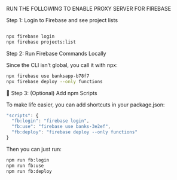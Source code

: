 RUN THE FOLLOWING TO ENABLE PROXY SERVER FOR FIREBASE 

Step 1: Login to Firebase and see project lists
```bash

npx firebase login
npx firebase projects:list

```

Step 2: Run Firebase Commands Locally

Since the CLI isn’t global, you call it with npx:
```bash
npx firebase use banksapp-b78f7
npx firebase deploy --only functions

```


🔹 Step 3: (Optional) Add npm Scripts

To make life easier, you can add shortcuts in your package.json:
```javascript
"scripts": {
  "fb:login": "firebase login",
  "fb:use": "firebase use banks-3e2ef",
  "fb:deploy": "firebase deploy --only functions"
}
```

Then you can just run:

```bash
npm run fb:login
npm run fb:use
npm run fb:deploy
```